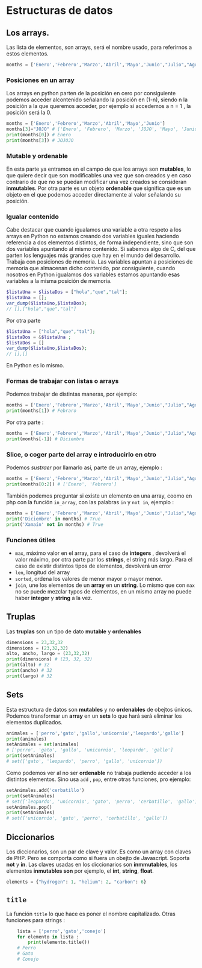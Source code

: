 # Estructuras de datos
## Los arrays. 
Las lista de elementos, son arrays, será el nombre usado, para referirnos a
estos elementos. 
```python
months = ['Enero','Febrero','Marzo','Abril','Mayo','Junio',"Julio","Agosto","Octubre","Septiembre","Noviembre","Diciembre"]
```
### Posiciones en un array
Los arrays en python parten de la posición en cero por consiguiente podemos 
acceder alcontenido señalando la posición en (1-n), siendo n la posición a la 
que queremos acceder, por ejemplo si accedemos a n = 1 , la posición será la 0.
```python
months = ['Enero','Febrero','Marzo','Abril','Mayo','Junio']
months[3]="JOJO" # ['Enero', 'Febrero', 'Marzo', 'JOJO', 'Mayo', 'Junio']
print(months[0]) # Enero
print(months[3]) # JOJOJO
```
### Mutable y ordenable
En esta parte ya entramos en el campo de que los arrays son **mutables**, lo 
que quiere decir que son modificables una vez que son creados y en caso 
contrario de que no se puedan modificar una vez creados se consideran
 **inmutables**. 
Por otra parte es un objeto **ordenable** que significa que es un objeto en el que
podemos acceder directamente al valor señalando su posición.

### Igualar contenido
Cabe destacar que cuando igualamos una variable a otra respeto a los arrays en 
Python no estamos creando dos variables iguales haciendo referencia a dos 
elementos distintos, de forma independiente, sino que son dos variables 
apuntando al mismo contenido.
Si sabemos algo de C, del que parten los lenguajes más grandes que hay en el 
mundo del desarrollo. Trabaja con posiciones de memoria. Las variables 
apuntan a posiciones de memoria que almacenan dicho contenido, por 
consiguiente, cuando nosotros en Python igualamos dos variables estamos 
apuntando esas variables a la misma posición de memoria.
```PHP
$listaUna = $listaDos = ["hola","que","tal"];
$listaUna = [];
var_dump($listaUno,$listaDos);
// [],["hola","que","tal"]
```
Por otra parte
```PHP
$listaUna = ["hola","que","tal"];
$listaDos = &$listaUna ; 
$listaDos = []
var_dump($listaUno,$listaDos);
// [],[]
```
En Python es lo mismo.

### Formas de trabajar con listas o arrays
Podemos trabajar de distintas maneras, por ejemplo: 
```python
months = ['Enero','Febrero','Marzo','Abril','Mayo','Junio',"Julio","Agosto","Octubre","Septiembre","Noviembre","Diciembre"]
print(months[1]) # Febraro
```
Por otra parte : 
```python
months = ['Enero','Febrero','Marzo','Abril','Mayo','Junio',"Julio","Agosto","Octubre","Septiembre","Noviembre","Diciembre"]
print(months[-1]) # Diciembre
```
### Slice, o coger parte del array e introducirlo en otro
Podemos *sustraer* por llamarlo así, parte de un array, ejemplo : 
```python
months = ['Enero','Febrero','Marzo','Abril','Mayo','Junio',"Julio","Agosto","Octubre","Septiembre","Noviembre","Diciembre"]
print(months[0:2]) # ['Enero', 'Febrero']
```
También podemos preguntar si existe un elemento en una array, coomo en php con
la función `in_array`, con las palabras `in` y `not in`, ejemplo :
```python
months = ['Enero','Febrero','Marzo','Abril','Mayo','Junio',"Julio","Agosto","Octubre","Septiembre","Noviembre","Diciembre"]
print('Diciembre' in months) # True
print('Xamaín' not in months) # True
```

### Funciones útiles
* `max`, máximo valor en el array, para el caso de **integers** , devolverá el valor máximo, por otra parte par los **strings**, el string más largo. Para el caso de existir distintos tipos de elementos, devolverá un error
* `len`, longitud del array
* `sorted`, ordena los valores de menor mayor o mayor menor.
* `join`, une los elementos de un **array** en un **string**. Lo mismo que con `max` no se puede mezclar typos de elementos, en un mismo array no puede haber **integer** y **string** a la vez.

## Truplas

Las **truplas** son un tipo de dato **mutable** y **ordenables**

```python
dimensions = 23,32,32
dimensions = (23,32,32)
alto, ancho, largo = (23,32,32)
print(dimensions) # (23, 32, 32)
print(alto) # 32
print(ancho) # 32
print(largo) # 32
```

## Sets

Esta estructura de datos son **mutables** y no **ordenables** de obejtos únicos. Podemos transformar un **array** en un **sets** lo que hará será eliminar los elementos duplicados.
```python
animales = ['perro','gato','gallo','unicornio','leopardo','gallo']
print(animales)
setAnimales = set(animales) 
# ['perro', 'gato', 'gallo', 'unicornio', 'leopardo', 'gallo']
print(setAnimales) 
# set(['gato', 'leopardo', 'perro', 'gallo', 'unicornio'])
```
Como podemos ver al no ser **ordenable** no trabaja pudiendo acceder a los 
distintos elementos. Sino usa `add` , `pop`, entre otras funciones, pro ejemplo:
```python
setAnimales.add('cerbatillo')
print(setAnimales)
# set(['leopardo', 'unicornio', 'gato', 'perro', 'cerbatillo', 'gallo'])
setAnimales.pop()
print(setAnimales)
# set(['unicornio', 'gato', 'perro', 'cerbatillo', 'gallo'])
```

## Diccionarios

Los diccionarios, son un par de clave y valor. Es como un array con claves de PHP.
Pero se comporta como si fuera un obejto de Javascript. Soporta **not** y **in**. 
Las claves usadas en los diccionarios son **inmmutables**, los elementos
 **inmutables son** por ejemplo, el **int**, **string**, **float**.

```python
elements = {"hydrogen": 1, "helium": 2, "carbon": 6}
```
## `title`
La función `title` lo que hace es poner el nombre capitalizado.
Otras funciones para strings :
```python
    lista = ['perro','gato','conejo']
    for elemento in lista :
        print(elemento.title())
    # Perro
    # Gato
    # Conejo
```
